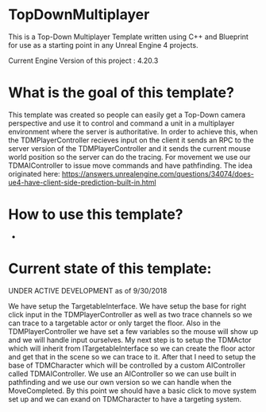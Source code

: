 # TopDownMultiplayer
This is a Top-Down Multiplayer Template written using C++ and Blueprint for use as a starting point in any Unreal Engine 4 projects.

Current Engine Version of this project : 4.20.3

# What is the goal of this template?
This template was created so people can easily get a Top-Down camera perspective and use it to control and command a unit in a multiplayer environment where the server is authoritative. In order to achieve this, when the TDMPlayerController recieves input on the client it sends an RPC to the server version of the TDMPlayerController and it sends the current mouse world position so the server can do the tracing. For movement we use our TDMAIController to issue move commands and have pathfinding. The idea originated here: https://answers.unrealengine.com/questions/34074/does-ue4-have-client-side-prediction-built-in.html

# How to use this template?
-

# Current state of this template:
UNDER ACTIVE DEVELOPMENT as of 9/30/2018

We have setup the TargetableInterface. We have setup the base for right click input in the TDMPlayerController as well as two trace channels so we can trace to a targetable actor or only target the floor. Also in the TDMPlayerController we have set a few variables so the mouse will show up and we will handle input ourselves. My next step is to setup the TDMActor which will inherit from ITargetableInterface so we can create the floor actor and get that in the scene so we can trace to it. After that I need to setup the base of TDMCharacter which will be controlled by a custom AIController called TDMAIController. We use an AIController so we can use built in pathfinding and we use our own version so we can handle when the MoveCompleted. By this point we should have a basic click to move system set up and we can exand on TDMCharacter to have a targeting system. 
